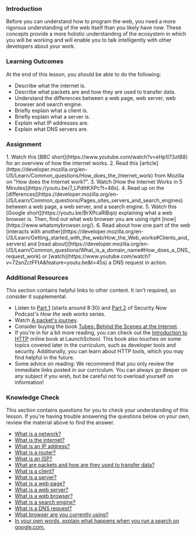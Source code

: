### Introduction
Before you can understand how to program the web, you need a more rigorous understanding of the web itself than you likely have now. These concepts provide a more holistic understanding of the ecosystem in which you will be working and will enable you to talk intelligently with other developers about your work.

### Learning Outcomes
At the end of this lesson, you should be able to do the following:

* Describe what the internet is.
* Describe what packets are and how they are used to transfer data.
* Understand the differences between a web page, web server, web browser and search engine.
* Briefly explain what a client is.
* Briefly explain what a server is.
* Explain what IP addresses are.
* Explain what DNS servers are.

### Assignment

<div class="lesson-content__panel" markdown="1">
  1. Watch this [BBC short](https://www.youtube.com/watch?v=eHp1l73ztB8) for an overview of how the internet works.
  2. Read this [article](https://developer.mozilla.org/en-US/Learn/Common_questions/How_does_the_Internet_work) from Mozilla on "How does the Internet work?".
  3. Watch [How the Internet Works in 5 Minutes](https://youtu.be/7_LPdttKXPc?t=46s).
  4. Read up on the [differences](https://developer.mozilla.org/en-US/Learn/Common_questions/Pages_sites_servers_and_search_engines) between a web page, a web server, and a search engine.
  5. Watch this [Google short](https://youtu.be/BrXPcaRlBqo) explaining what a web browser is. Then, find out what web browser you are using right [now](https://www.whatsmybrowser.org/).
  6. Read about how one part of the web [interacts with another](https://developer.mozilla.org/en-US/Learn/Getting_started_with_the_web/How_the_Web_works#Clients_and_servers) and [read about](https://developer.mozilla.org/en-US/Learn/Common_questions/What_is_a_domain_name#How_does_a_DNS_request_work) or [watch](https://www.youtube.com/watch?v=72snZctFFtA&feature=youtu.be&t=45s) a DNS request in action.
</div>

### Additional Resources
This section contains helpful links to other content. It isn't required, so consider it supplemental.

* Listen to [Part 1](https://twit.tv/shows/security-now/episodes/25?autostart=false) (starts around 8:30) and [Part 2](https://twit.tv/shows/security-now/episodes/26?autostart=false) of Security Now Podcast's *How the web works* series.
* Watch [A packet's journey](https://www.youtube.com/watch?v=ewrBalT_eBM&feature).
* Consider buying the book [Tubes: Behind the Scenes at the Internet](https://www.amazon.co.uk/dp/B007TB5SKA/ref=dp-kindle-redirect?_encoding=UTF8&btkr=1).
* If you're in for a bit more reading, you can check out the [Introduction to HTTP](https://launchschool.com/books/http) online book at LaunchSchool. This book also touches on some topics covered later in the curriculum, such as developer tools and security. Additionally, you can learn about HTTP tools, which you may find helpful in the future.
* Some advice on reading: We recommend that you only review the immediate links posted in our curriculum. You can always go deeper on any subject if you wish, but be careful not to overload yourself on information!  

### Knowledge Check
This section contains questions for you to check your understanding of this lesson. If you're having trouble answering the questions below on your own, review the material above to find the answer.

* <a class="knowledge-check-link" href="https://developer.mozilla.org/en-US/docs/Learn/Common_questions/How_does_the_Internet_work">What is a network?</a>
* <a class="knowledge-check-link" href="https://www.youtube.com/watch?v=7_LPdttKXPc&t=46s">What is the internet?</a>
* <a class="knowledge-check-link" href="https://developer.mozilla.org/en-US/docs/Learn/Common_questions/How_does_the_Internet_work">What is an IP address?</a>
* <a class="knowledge-check-link" href="https://developer.mozilla.org/en-US/docs/Learn/Common_questions/How_does_the_Internet_work">What is a router?</a>
* <a class="knowledge-check-link" href="https://developer.mozilla.org/en-US/docs/Learn/Common_questions/How_does_the_Internet_work">What is an ISP?</a> 
* <a class="knowledge-check-link" href="https://developer.mozilla.org/en-US/docs/Learn/Getting_started_with_the_web/How_the_Web_works#clients_and_servers">What are packets and how are they used to transfer data?</a>
* <a class="knowledge-check-link" href="https://developer.mozilla.org/en-US/docs/Learn/Getting_started_with_the_web/How_the_Web_works#clients_and_servers">What is a client?</a> 
* <a class="knowledge-check-link" href="https://developer.mozilla.org/en-US/docs/Learn/Getting_started_with_the_web/How_the_Web_works#clients_and_servers">What is a server?</a>
* <a class="knowledge-check-link" href="https://developer.mozilla.org/en-US/docs/Learn/Common_questions/Pages_sites_servers_and_search_engines">What is a web page?</a>
* <a class="knowledge-check-link" href="https://developer.mozilla.org/en-US/docs/Learn/Common_questions/Pages_sites_servers_and_search_engines">What is a web server?</a>
* <a class="knowledge-check-link" href="https://www.youtube.com/watch?v=BrXPcaRlBqo&feature=youtu.be">What is a web browser?</a>
* <a class="knowledge-check-link" href="https://developer.mozilla.org/en-US/docs/Learn/Common_questions/Pages_sites_servers_and_search_engines">What is a search engine?</a>
* <a class="knowledge-check-link" href="https://www.youtube.com/watch?v=72snZctFFtA&t=45s">What is a DNS request?</a>
* <a class="knowledge-check-link" href="https://www.whatsmybrowser.org/">What browser are you currently using?</a>
* <a class="knowledge-check-link" href="https://developer.mozilla.org/en-US/docs/Learn/Common_questions/Pages_sites_servers_and_search_engines">In your own words, explain what happens when you run a search on google.com.</a>
